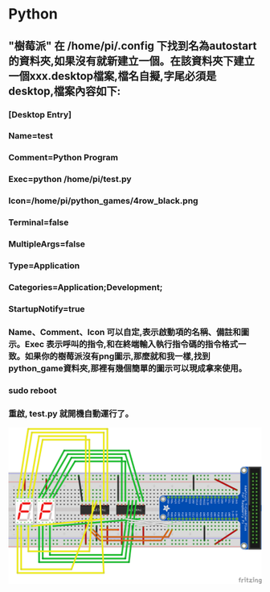# Python
## "樹莓派" 在 /home/pi/.config 下找到名為autostart的資料夾,如果沒有就新建立一個。在該資料夾下建立一個xxx.desktop檔案,檔名自擬,字尾必須是desktop,檔案內容如下:
### [Desktop Entry] 
### Name=test 
### Comment=Python Program 
### Exec=python /home/pi/test.py 
### Icon=/home/pi/python_games/4row_black.png 
### Terminal=false 
### MultipleArgs=false 
### Type=Application 
### Categories=Application;Development; 
### StartupNotify=true
### Name、Comment、Icon 可以自定,表示啟動項的名稱、備註和圖示。Exec 表示呼叫的指令,和在終端輸入執行指令碼的指令格式一致。如果你的樹莓派沒有png圖示,那麼就和我一樣,找到python_game資料夾,那裡有幾個簡單的圖示可以現成拿來使用。


### sudo reboot 
### 重啟, test.py 就開機自動運行了。
![image](https://github.com/tsaiminghsu/Python/blob/master/TwoDigitsCounter_74595.png)
